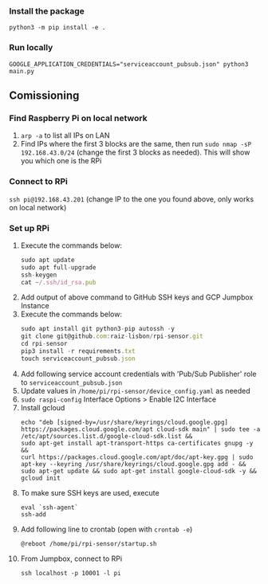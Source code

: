 ### Install the package
```
python3 -m pip install -e .
```

### Run locally
```
GOOGLE_APPLICATION_CREDENTIALS="serviceaccount_pubsub.json" python3 main.py
```

## Comissioning
### Find Raspberry Pi on local network

1. `arp -a` to list all IPs on LAN
2. Find IPs where the first 3 blocks are the same, then run `sudo nmap -sP 192.168.43.0/24` (change the first 3 blocks as needed). This will show you which one is the RPi

### Connect to RPi

`ssh pi@192.168.43.201` (change IP to the one you found above, only works on local network)

### Set up RPi
1. Execute the commands below:
    ```jsx
    sudo apt update
    sudo apt full-upgrade
    ssh-keygen
    cat ~/.ssh/id_rsa.pub
    ```
2. Add output of above command to GitHub SSH keys and GCP Jumpbox Instance
3. Execute the commands below:
    ```jsx
    sudo apt install git python3-pip autossh -y
    git clone git@github.com:raiz-lisbon/rpi-sensor.git
    cd rpi-sensor
    pip3 install -r requirements.txt
    touch serviceaccount_pubsub.json
    ```
4. Add following service account credentials with 'Pub/Sub Publisher' role to `serviceaccount_pubsub.json`
5. Update values in `/home/pi/rpi-sensor/device_config.yaml` as needed
6. `sudo raspi-config` Interface Options > Enable I2C Interface
7. Install gcloud
    ```
    echo "deb [signed-by=/usr/share/keyrings/cloud.google.gpg] https://packages.cloud.google.com/apt cloud-sdk main" | sudo tee -a /etc/apt/sources.list.d/google-cloud-sdk.list && 
    sudo apt-get install apt-transport-https ca-certificates gnupg -y &&
    curl https://packages.cloud.google.com/apt/doc/apt-key.gpg | sudo apt-key --keyring /usr/share/keyrings/cloud.google.gpg add - &&
    sudo apt-get update && sudo apt-get install google-cloud-sdk -y &&
    gcloud init
    ```
8. To make sure SSH keys are used, execute
    ```
    eval `ssh-agent`
    ssh-add
    ```
9. Add following line to crontab (open with `crontab -e`)
    ```
    @reboot /home/pi/rpi-sensor/startup.sh
    ```
10. From Jumpbox, connect to RPi
    ```
    ssh localhost -p 10001 -l pi
    ```

